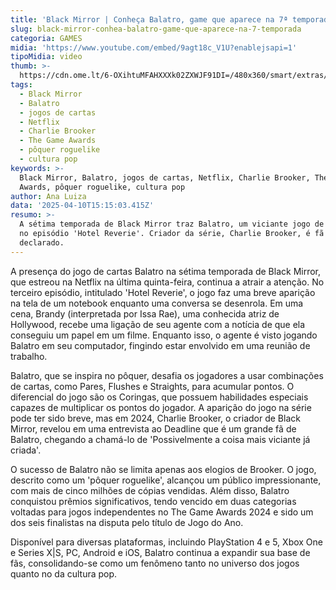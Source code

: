 ```yaml
---
title: 'Black Mirror | Conheça Balatro, game que aparece na 7ª temporada'
slug: black-mirror-conhea-balatro-game-que-aparece-na-7-temporada
categoria: GAMES
midia: 'https://www.youtube.com/embed/9agt18c_V1U?enablejsapi=1'
tipoMidia: video
thumb: >-
  https://cdn.ome.lt/6-OXihtuMFAHXXXk02ZXWJF91DI=/480x360/smart/extras/conteudos/imagem_2025-04-10_112349990.png
tags:
  - Black Mirror
  - Balatro
  - jogos de cartas
  - Netflix
  - Charlie Brooker
  - The Game Awards
  - pôquer roguelike
  - cultura pop
keywords: >-
  Black Mirror, Balatro, jogos de cartas, Netflix, Charlie Brooker, The Game
  Awards, pôquer roguelike, cultura pop
author: Ana Luiza
data: '2025-04-10T15:15:03.415Z'
resumo: >-
  A sétima temporada de Black Mirror traz Balatro, um viciante jogo de cartas,
  no episódio 'Hotel Reverie'. Criador da série, Charlie Brooker, é fã
  declarado.
---
```


A presença do jogo de cartas Balatro na sétima temporada de Black Mirror, que estreou na Netflix na última quinta-feira, continua a atrair a atenção. No terceiro episódio, intitulado 'Hotel Reverie', o jogo faz uma breve aparição na tela de um notebook enquanto uma conversa se desenrola. Em uma cena, Brandy (interpretada por Issa Rae), uma conhecida atriz de Hollywood, recebe uma ligação de seu agente com a notícia de que ela conseguiu um papel em um filme. Enquanto isso, o agente é visto jogando Balatro em seu computador, fingindo estar envolvido em uma reunião de trabalho.

Balatro, que se inspira no pôquer, desafia os jogadores a usar combinações de cartas, como Pares, Flushes e Straights, para acumular pontos. O diferencial do jogo são os Coringas, que possuem habilidades especiais capazes de multiplicar os pontos do jogador. A aparição do jogo na série pode ter sido breve, mas em 2024, Charlie Brooker, o criador de Black Mirror, revelou em uma entrevista ao Deadline que é um grande fã de Balatro, chegando a chamá-lo de 'Possivelmente a coisa mais viciante já criada'.

O sucesso de Balatro não se limita apenas aos elogios de Brooker. O jogo, descrito como um 'pôquer roguelike', alcançou um público impressionante, com mais de cinco milhões de cópias vendidas. Além disso, Balatro conquistou prêmios significativos, tendo vencido em duas categorias voltadas para jogos independentes no The Game Awards 2024 e sido um dos seis finalistas na disputa pelo título de Jogo do Ano.

Disponível para diversas plataformas, incluindo PlayStation 4 e 5, Xbox One e Series X|S, PC, Android e iOS, Balatro continua a expandir sua base de fãs, consolidando-se como um fenômeno tanto no universo dos jogos quanto no da cultura pop.
